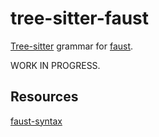 # tree-sitter-faust

[Tree-sitter]( https://tree-sitter.github.io/ ) grammar for [faust](https://faust.grame.fr/).

WORK IN PROGRESS.

## Resources
[faust-syntax](https://faustdoc.grame.fr/manual/syntax/) 
